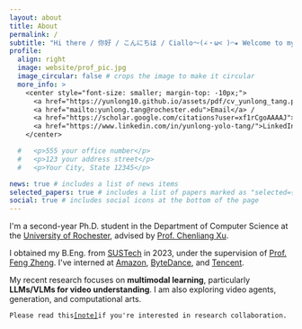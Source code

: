 ```yaml
---
layout: about
title: About
permalink: /
subtitle: "Hi there / 你好 / こんにちは / Ciallo～(∠・ω< )⌒★ Welcome to my homepage!"
profile:
  align: right
  image: website/prof_pic.jpg
  image_circular: false # crops the image to make it circular
  more_info: >
    <center style="font-size: smaller; margin-top: -10px;">
      <a href="https://yunlong10.github.io/assets/pdf/cv_yunlong_tang.pdf">CV</a> /
      <a href="mailto:yunlong.tang@rochester.edu">Email</a> /
      <a href="https://scholar.google.com/citations?user=xf1rCgoAAAAJ">GScholar</a> /
      <a href="https://www.linkedin.com/in/yunlong-yolo-tang/">LinkedIn</a>
    </center>

  #   <p>555 your office number</p>
  #   <p>123 your address street</p>
  #   <p>Your City, State 12345</p>

news: true # includes a list of news items
selected_papers: true # includes a list of papers marked as "selected={true}"
social: true # includes social icons at the bottom of the page
---
```


I'm a second-year Ph.D. student in the Department of Computer Science at the [University of Rochester](https://www.rochester.edu/), advised by [Prof. Chenliang Xu](https://www.cs.rochester.edu/~cxu22/index.html).

I obtained my B.Eng. from [SUSTech](https://www.sustech.edu.cn/en/) in 2023, under the supervision of [Prof. Feng Zheng](https://scholar.google.com/citations?user=PcmyXHMAAAAJ).
I've interned at [Amazon](https://www.aboutamazon.com/), [ByteDance](https://www.bytedance.com/en/), and [Tencent](https://www.tencent.com/).

My recent research focuses on **multimodal learning**, particularly **LLMs/VLMs for video understanding**. I am also exploring video agents, generation, and computational arts.

`Please read this`[`[note]`](/collaboration_precautions)`if you're interested in research collaboration.`
